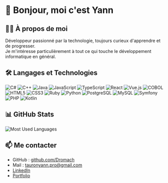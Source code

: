 # 👋 Bonjour, moi c'est Yann

## 🧑‍💻 À propos de moi

Développeur passionné par la technologie, toujours curieux d'apprendre et de progresser.  
Je m'intéresse particulièrement à tout ce qui touche le développement informatique en général.

## 🛠️ Langages et Technologies

![C#](https://img.shields.io/badge/C%23-239120?style=flat&logo=c-sharp&logoColor=white)
![C++](https://img.shields.io/badge/C++-00599C?style=flat&logo=c%2b%2b&logoColor=white)
![Java](https://img.shields.io/badge/Java-007396?style=flat&logo=java&logoColor=white)
![JavaScript](https://img.shields.io/badge/JavaScript-F7DF1E?style=flat&logo=javascript&logoColor=black)
![TypeScript](https://img.shields.io/badge/TypeScript-3178C6?style=flat&logo=typescript&logoColor=white)
![React](https://img.shields.io/badge/React-61DAFB?style=flat&logo=react&logoColor=black)
![Vue.js](https://img.shields.io/badge/Vue.js-4FC08D?style=flat&logo=vue.js&logoColor=white)
![COBOL](https://img.shields.io/badge/COBOL-000?style=flat&logo=data:image/svg+xml;base64,PHN2ZyBoZWlnaHQ9IjI0cHgiIHZpZXdCb3g9IjAgMCAxMjggMTI4IiB3aWR0aD0iMjRweCIgeG1sbnM9Imh0dHA6Ly93d3cudzMub3JnL3N2ZyIgZmlsbD0id2hpdGUiPjxwYXRoIGQ9Ik01NCA4OEg0OFY0MEg1NFY4OHoiLz48L3N2Zz4=&logoColor=white)
![HTML5](https://img.shields.io/badge/HTML5-E34F26?style=flat&logo=html5&logoColor=white)
![CSS3](https://img.shields.io/badge/CSS3-1572B6?style=flat&logo=css3&logoColor=white)
![Ruby](https://img.shields.io/badge/Ruby-CC342D?style=flat&logo=ruby&logoColor=white)
![Python](https://img.shields.io/badge/Python-3776AB?style=flat&logo=python&logoColor=white)
![PostgreSQL](https://img.shields.io/badge/PostgreSQL-4169E1?style=flat&logo=postgresql&logoColor=white)
![MySQL](https://img.shields.io/badge/MySQL-4479A1?style=flat&logo=mysql&logoColor=white)
![Symfony](https://img.shields.io/badge/Symfony-000000?style=flat&logo=symfony&logoColor=white)
![PHP](https://img.shields.io/badge/PHP-777BB4?style=flat&logo=php&logoColor=white)
![Kotlin](https://img.shields.io/badge/Kotlin-7F52FF?style=flat&logo=kotlin&logoColor=white)

## 📊 GitHub Stats

![Most Used Languages](https://github-readme-stats.vercel.app/api/top-langs/?username=Dromach&layout=compact&theme=default)

## 📫 Me contacter

- GitHub : [github.com/Dromach](https://github.com/Dromach)
- Mail : tauronyann.pro@gmail.com
- [LinkedIn](https://fr.linkedin.com/in/yann-tauron-05a792225)
- [Portfolio](https://portfolio-xi-wine-33.vercel.app/)